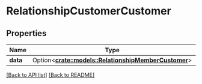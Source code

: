 # RelationshipCustomerCustomer

## Properties

Name | Type | Description | Notes
------------ | ------------- | ------------- | -------------
**data** | Option<[**crate::models::RelationshipMemberCustomer**](RelationshipMemberCustomer.md)> |  | 

[[Back to API list]](../README.md#documentation-for-api-endpoints) [[Back to README]](../README.md)



